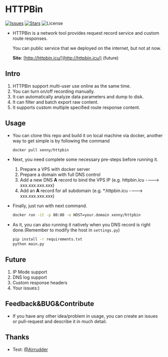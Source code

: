 # HTTPBin

[![Issues](https://img.shields.io/github/issues/X3NNY/httpbin)](https://img.shields.io/github/issues/X3NNY/httpbin)
[![Stars](https://img.shields.io/github/stars/X3NNY/httpbin)](https://img.shields.io/github/stars/X3NNY/httpbin)
![License](https://img.shields.io/github/license/X3NNY/httpbin)

* HTTPBin is a network tool provides request record service and custom route responses.

    You can public service that we deployed on the internet, but not at now.

    **Site**: [http://httpbin.icu/](http://httpbin.icu/) (future)

## Intro

1. HTTPBin support multi-user use online as the same time.
2. You can turn on/off recording manually.
3. It can automatically analyze data parameters and dump to disk.
4. It can filter and batch export raw content.
5. It supports custom multiple specified route response content.

## Usage

* You can clone this repo and build it on local machine via docker, another way to get simple is by following the command

    ```bash
    docker pull xenny/httpbin
    ```

* Next, you need complete some necessary pre-steps before running it.

    1. Prepare a VPS with docker server
    2. Prepare a domain with full DNS control
    3. Add a new DNS **A** record to bind the VPS IP (e.g. httpbin.icu ----> xxx.xxx.xxx.xxx)
    4. Add an **A** record for all subdomain (e.g. *.httpbin.icu ----> xxx.xxx.xxx.xxx)

* Finally, just run with next command.

    ```bash
    docker run -it -p 80:80 -e HOST=your.domain xenny/httpbin
    ```

* As it, you can also running it natively when you DNS record is right done.(Remember to modify the host in `settings.py`)

    ```bash
    pip install -r requirements.txt
    python main.py
    ```

## Future

1. IP Mode support
2. DNS log support
3. Custom response headers
4. Your issues:)

## Feedback&BUG&Contribute

* If you have any other idea/problem in usage, you can create an issues or pull-request and describe it in much detail.

## Thanks

* Test: [@Airrudder](https://github.com/Airrudder)